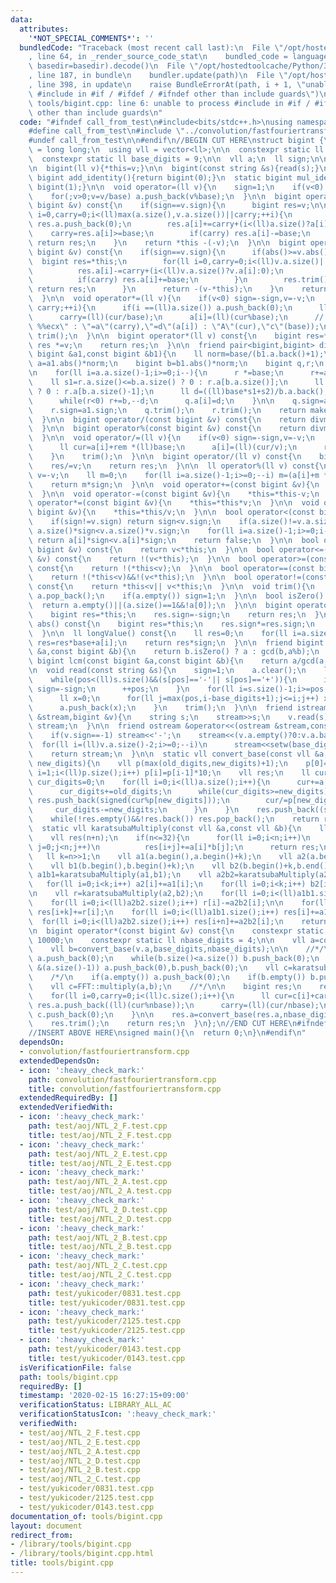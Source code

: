 ```yaml
---
data:
  attributes:
    '*NOT_SPECIAL_COMMENTS*': ''
  bundledCode: "Traceback (most recent call last):\n  File \"/opt/hostedtoolcache/Python/3.8.5/x64/lib/python3.8/site-packages/onlinejudge_verify/documentation/build.py\"\
    , line 64, in _render_source_code_stat\n    bundled_code = language.bundle(stat.path,\
    \ basedir=basedir).decode()\n  File \"/opt/hostedtoolcache/Python/3.8.5/x64/lib/python3.8/site-packages/onlinejudge_verify/languages/cplusplus.py\"\
    , line 187, in bundle\n    bundler.update(path)\n  File \"/opt/hostedtoolcache/Python/3.8.5/x64/lib/python3.8/site-packages/onlinejudge_verify/languages/cplusplus_bundle.py\"\
    , line 398, in update\n    raise BundleErrorAt(path, i + 1, \"unable to process\
    \ #include in #if / #ifdef / #ifndef other than include guards\")\nonlinejudge_verify.languages.cplusplus_bundle.BundleErrorAt:\
    \ tools/bigint.cpp: line 6: unable to process #include in #if / #ifdef / #ifndef\
    \ other than include guards\n"
  code: "#ifndef call_from_test\n#include<bits/stdc++.h>\nusing namespace std;\n\n\
    #define call_from_test\n#include \"../convolution/fastfouriertransform.cpp\"\n\
    #undef call_from_test\n\n#endif\n//BEGIN CUT HERE\nstruct bigint {\n  using ll\
    \ = long long;\n  using vll = vector<ll>;\n\n  constexpr static ll base = 1000000000;\n\
    \  constexpr static ll base_digits = 9;\n\n  vll a;\n  ll sign;\n\n  bigint():sign(1){}\n\
    \n  bigint(ll v){*this=v;}\n\n  bigint(const string &s){read(s);}\n\n  static\
    \ bigint add_identity(){return bigint(0);}\n  static bigint mul_identity(){return\
    \ bigint(1);}\n\n  void operator=(ll v){\n    sign=1;\n    if(v<0) sign=-1,v=-v;\n\
    \    for(;v>0;v=v/base) a.push_back(v%base);\n  }\n\n  bigint operator+(const\
    \ bigint &v) const{\n    if(sign==v.sign){\n      bigint res=v;\n\n      for(ll\
    \ i=0,carry=0;i<(ll)max(a.size(),v.a.size())||carry;++i){\n        if(i==(ll)res.a.size())\
    \ res.a.push_back(0);\n        res.a[i]+=carry+(i<(ll)a.size()?a[i]:0);\n    \
    \    carry=res.a[i]>=base;\n        if(carry) res.a[i]-=base;\n      }\n     \
    \ return res;\n    }\n    return *this -(-v);\n  }\n\n  bigint operator-(const\
    \ bigint &v) const{\n    if(sign==v.sign){\n      if(abs()>=v.abs()){\n      \
    \  bigint res=*this;\n        for(ll i=0,carry=0;i<(ll)v.a.size()||carry;++i){\n\
    \          res.a[i]-=carry+(i<(ll)v.a.size()?v.a[i]:0);\n          carry=res.a[i]<0;\n\
    \          if(carry) res.a[i]+=base;\n        }\n        res.trim();\n       \
    \ return res;\n      }\n      return -(v-*this);\n    }\n    return *this+(-v);\n\
    \  }\n\n  void operator*=(ll v){\n    if(v<0) sign=-sign,v=-v;\n    for(ll i=0,carry=0;i<(ll)a.size()||\
    \ carry;++i){\n      if(i ==(ll)a.size()) a.push_back(0);\n      ll cur=a[i] *(ll)v+carry;\n\
    \      carry=(ll)(cur/base);\n      a[i]=(ll)(cur%base);\n      // asm(\"divl\
    \ %%ecx\" : \"=a\"(carry),\"=d\"(a[i]) : \"A\"(cur),\"c\"(base));\n    }\n   \
    \ trim();\n  }\n\n  bigint operator*(ll v) const{\n    bigint res=*this;\n   \
    \ res *=v;\n    return res;\n  }\n\n  friend pair<bigint,bigint> divmod(const\
    \ bigint &a1,const bigint &b1){\n    ll norm=base/(b1.a.back()+1);\n    bigint\
    \ a=a1.abs()*norm;\n    bigint b=b1.abs()*norm;\n    bigint q,r;\n    q.a.resize(a.a.size());\n\
    \n    for(ll i=a.a.size()-1;i>=0;i--){\n      r *=base;\n      r+=a.a[i];\n  \
    \    ll s1=r.a.size()<=b.a.size() ? 0 : r.a[b.a.size()];\n      ll s2=r.a.size()<=b.a.size()-1\
    \ ? 0 : r.a[b.a.size()-1];\n      ll d=((ll)base*s1+s2)/b.a.back();\n      r-=b*d;\n\
    \      while(r<0) r+=b,--d;\n      q.a[i]=d;\n    }\n\n    q.sign=a1.sign*b1.sign;\n\
    \    r.sign=a1.sign;\n    q.trim();\n    r.trim();\n    return make_pair(q,r/norm);\n\
    \  }\n\n  bigint operator/(const bigint &v) const{\n    return divmod(*this,v).first;\n\
    \  }\n\n  bigint operator%(const bigint &v) const{\n    return divmod(*this,v).second;\n\
    \  }\n\n  void operator/=(ll v){\n    if(v<0) sign=-sign,v=-v;\n    for(ll i=(ll)a.size()-1,rem=0;i>=0;--i){\n\
    \      ll cur=a[i]+rem *(ll)base;\n      a[i]=(ll)(cur/v);\n      rem=(ll)(cur%v);\n\
    \    }\n    trim();\n  }\n\n  bigint operator/(ll v) const{\n    bigint res=*this;\n\
    \    res/=v;\n    return res;\n  }\n\n  ll operator%(ll v) const{\n    if(v<0)\
    \ v=-v;\n    ll m=0;\n    for(ll i=a.size()-1;i>=0;--i) m=(a[i]+m *(ll)base)%v;\n\
    \    return m*sign;\n  }\n\n  void operator+=(const bigint &v){\n    *this=*this+v;\n\
    \  }\n\n  void operator-=(const bigint &v){\n    *this=*this-v;\n  }\n\n  void\
    \ operator*=(const bigint &v){\n    *this=*this*v;\n  }\n\n  void operator/=(const\
    \ bigint &v){\n    *this=*this/v;\n  }\n\n  bool operator<(const bigint &v) const{\n\
    \    if(sign!=v.sign) return sign<v.sign;\n    if(a.size()!=v.a.size()) return\
    \ a.size()*sign<v.a.size()*v.sign;\n    for(ll i=a.size()-1;i>=0;i--)\n      if(a[i]!=v.a[i])\
    \ return a[i]*sign<v.a[i]*sign;\n    return false;\n  }\n\n  bool operator>(const\
    \ bigint &v) const{\n    return v<*this;\n  }\n\n  bool operator<=(const bigint\
    \ &v) const{\n    return !(v<*this);\n  }\n\n  bool operator>=(const bigint &v)\
    \ const{\n    return !(*this<v);\n  }\n\n  bool operator==(const bigint &v) const{\n\
    \    return !(*this<v)&&!(v<*this);\n  }\n\n  bool operator!=(const bigint &v)\
    \ const{\n    return *this<v|| v<*this;\n  }\n\n  void trim(){\n    while(!a.empty()&&!a.back())\
    \ a.pop_back();\n    if(a.empty()) sign=1;\n  }\n\n  bool isZero() const{\n  \
    \  return a.empty()||(a.size()==1&&!a[0]);\n  }\n\n  bigint operator-() const{\n\
    \    bigint res=*this;\n    res.sign=-sign;\n    return res;\n  }\n\n  bigint\
    \ abs() const{\n    bigint res=*this;\n    res.sign*=res.sign;\n    return res;\n\
    \  }\n\n  ll longValue() const{\n    ll res=0;\n    for(ll i=a.size()-1;i>=0;i--)\
    \ res=res*base+a[i];\n    return res*sign;\n  }\n\n  friend bigint gcd(const bigint\
    \ &a,const bigint &b){\n    return b.isZero() ? a : gcd(b,a%b);\n  }\n\n  friend\
    \ bigint lcm(const bigint &a,const bigint &b){\n    return a/gcd(a,b)*b;\n  }\n\
    \n  void read(const string &s){\n    sign=1;\n    a.clear();\n    ll pos=0;\n\
    \    while(pos<(ll)s.size()&&(s[pos]=='-'|| s[pos]=='+')){\n      if(s[pos]=='-')\
    \ sign=-sign;\n      ++pos;\n    }\n    for(ll i=s.size()-1;i>=pos;i-=base_digits){\n\
    \      ll x=0;\n      for(ll j=max(pos,i-base_digits+1);j<=i;j++) x=x*10+s[j]-'0';\n\
    \      a.push_back(x);\n    }\n    trim();\n  }\n\n  friend istream &operator>>(istream\
    \ &stream,bigint &v){\n    string s;\n    stream>>s;\n    v.read(s);\n    return\
    \ stream;\n  }\n\n  friend ostream &operator<<(ostream &stream,const bigint &v){\n\
    \    if(v.sign==-1) stream<<'-';\n    stream<<(v.a.empty()?0:v.a.back());\n  \
    \  for(ll i=(ll)v.a.size()-2;i>=0;--i)\n      stream<<setw(base_digits)<<setfill('0')<<v.a[i];\n\
    \    return stream;\n  }\n\n  static vll convert_base(const vll &a,ll old_digits,ll\
    \ new_digits){\n    vll p(max(old_digits,new_digits)+1);\n    p[0]=1;\n    for(ll\
    \ i=1;i<(ll)p.size();i++) p[i]=p[i-1]*10;\n    vll res;\n    ll cur=0;\n    ll\
    \ cur_digits=0;\n    for(ll i=0;i<(ll)a.size();i++){\n      cur+=a[i]*p[cur_digits];\n\
    \      cur_digits+=old_digits;\n      while(cur_digits>=new_digits){\n       \
    \ res.push_back(signed(cur%p[new_digits]));\n        cur/=p[new_digits];\n   \
    \     cur_digits-=new_digits;\n      }\n    }\n    res.push_back((signed)cur);\n\
    \    while(!res.empty()&&!res.back()) res.pop_back();\n    return res;\n  }\n\n\
    \  static vll karatsubaMultiply(const vll &a,const vll &b){\n    ll n=a.size();\n\
    \    vll res(n+n);\n    if(n<=32){\n      for(ll i=0;i<n;i++)\n        for(ll\
    \ j=0;j<n;j++)\n          res[i+j]+=a[i]*b[j];\n      return res;\n    }\n\n \
    \   ll k=n>>1;\n    vll a1(a.begin(),a.begin()+k);\n    vll a2(a.begin()+k,a.end());\n\
    \    vll b1(b.begin(),b.begin()+k);\n    vll b2(b.begin()+k,b.end());\n\n    vll\
    \ a1b1=karatsubaMultiply(a1,b1);\n    vll a2b2=karatsubaMultiply(a2,b2);\n\n \
    \   for(ll i=0;i<k;i++) a2[i]+=a1[i];\n    for(ll i=0;i<k;i++) b2[i]+=b1[i];\n\
    \n    vll r=karatsubaMultiply(a2,b2);\n    for(ll i=0;i<(ll)a1b1.size();i++) r[i]-=a1b1[i];\n\
    \    for(ll i=0;i<(ll)a2b2.size();i++) r[i]-=a2b2[i];\n\n    for(ll i=0;i<(ll)r.size();i++)\
    \ res[i+k]+=r[i];\n    for(ll i=0;i<(ll)a1b1.size();i++) res[i]+=a1b1[i];\n  \
    \  for(ll i=0;i<(ll)a2b2.size();i++) res[i+n]+=a2b2[i];\n    return res;\n  }\n\
    \n  bigint operator*(const bigint &v) const{\n    constexpr static ll nbase =\
    \ 10000;\n    constexpr static ll nbase_digits = 4;\n\n    vll a=convert_base(this->a,base_digits,nbase_digits);\n\
    \    vll b=convert_base(v.a,base_digits,nbase_digits);\n\n    //*/\n    while(a.size()<b.size())\
    \ a.push_back(0);\n    while(b.size()<a.size()) b.push_back(0);\n    while(a.size()\
    \ &(a.size()-1)) a.push_back(0),b.push_back(0);\n    vll c=karatsubaMultiply(a,b);\n\
    \    /*/\n    if(a.empty()) a.push_back(0);\n    if(b.empty()) b.push_back(0);\n\
    \    vll c=FFT::multiply(a,b);\n    //*/\n\n    bigint res;\n    res.sign=sign*v.sign;\n\
    \    for(ll i=0,carry=0;i<(ll)c.size();i++){\n      ll cur=c[i]+carry;\n     \
    \ res.a.push_back((ll)(cur%nbase));\n      carry=(ll)(cur/nbase);\n      if(i+1==(int)c.size()&&carry>0)\
    \ c.push_back(0);\n    }\n\n    res.a=convert_base(res.a,nbase_digits,base_digits);\n\
    \    res.trim();\n    return res;\n  }\n};\n//END CUT HERE\n#ifndef call_from_test\n\
    //INSERT ABOVE HERE\nsigned main(){\n  return 0;\n}\n#endif\n"
  dependsOn:
  - convolution/fastfouriertransform.cpp
  extendedDependsOn:
  - icon: ':heavy_check_mark:'
    path: convolution/fastfouriertransform.cpp
    title: convolution/fastfouriertransform.cpp
  extendedRequiredBy: []
  extendedVerifiedWith:
  - icon: ':heavy_check_mark:'
    path: test/aoj/NTL_2_F.test.cpp
    title: test/aoj/NTL_2_F.test.cpp
  - icon: ':heavy_check_mark:'
    path: test/aoj/NTL_2_E.test.cpp
    title: test/aoj/NTL_2_E.test.cpp
  - icon: ':heavy_check_mark:'
    path: test/aoj/NTL_2_A.test.cpp
    title: test/aoj/NTL_2_A.test.cpp
  - icon: ':heavy_check_mark:'
    path: test/aoj/NTL_2_D.test.cpp
    title: test/aoj/NTL_2_D.test.cpp
  - icon: ':heavy_check_mark:'
    path: test/aoj/NTL_2_B.test.cpp
    title: test/aoj/NTL_2_B.test.cpp
  - icon: ':heavy_check_mark:'
    path: test/aoj/NTL_2_C.test.cpp
    title: test/aoj/NTL_2_C.test.cpp
  - icon: ':heavy_check_mark:'
    path: test/yukicoder/0831.test.cpp
    title: test/yukicoder/0831.test.cpp
  - icon: ':heavy_check_mark:'
    path: test/yukicoder/2125.test.cpp
    title: test/yukicoder/2125.test.cpp
  - icon: ':heavy_check_mark:'
    path: test/yukicoder/0143.test.cpp
    title: test/yukicoder/0143.test.cpp
  isVerificationFile: false
  path: tools/bigint.cpp
  requiredBy: []
  timestamp: '2020-02-15 16:27:15+09:00'
  verificationStatus: LIBRARY_ALL_AC
  verificationStatusIcon: ':heavy_check_mark:'
  verifiedWith:
  - test/aoj/NTL_2_F.test.cpp
  - test/aoj/NTL_2_E.test.cpp
  - test/aoj/NTL_2_A.test.cpp
  - test/aoj/NTL_2_D.test.cpp
  - test/aoj/NTL_2_B.test.cpp
  - test/aoj/NTL_2_C.test.cpp
  - test/yukicoder/0831.test.cpp
  - test/yukicoder/2125.test.cpp
  - test/yukicoder/0143.test.cpp
documentation_of: tools/bigint.cpp
layout: document
redirect_from:
- /library/tools/bigint.cpp
- /library/tools/bigint.cpp.html
title: tools/bigint.cpp
---
```

